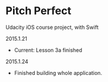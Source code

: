  Pitch Perfect
================
Udacity iOS course project, with Swift

2015.1.21
- Current: Lesson 3a finished

2015.1.24
- Finished building whole application.
